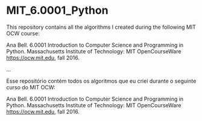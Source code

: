 # MIT_6.0001_Python
This repository contains all the algorithms I created during the following MIT OCW course: 

Ana Bell. 6.0001 Introduction to Computer Science and Programming in Python. Massachusetts Institute of Technology: MIT OpenCourseWare <https://ocw.mit.edu>, fall 2016.

...

Esse repositório contém todos os algoritmos que eu criei durante o seguinte curso do MIT OCW: 

Ana Bell. 6.0001 Introduction to Computer Science and Programming in Python. Massachusetts Institute of Technology: MIT OpenCourseWare <https://ocw.mit.edu>, fall 2016.
